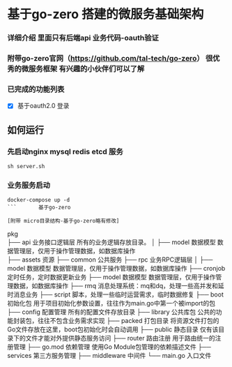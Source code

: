 # 基于go-zero 搭建的微服务基础架构

### 详细介绍 里面只有后端api 业务代码-oauth验证

### 附带go-zero官网（<https://github.com/tal-tech/go-zero>） 很优秀的微服务框架 有兴趣的小伙伴们可以了解

### 已完成的功能列表
- [x] 基于oauth2.0 登录

## 如何运行

### 先启动nginx mysql redis etcd 服务
```shell
sh server.sh
```

### 业务服务启动
```
docker-compose up -d
```       基于go-zero

[附带 micro目录结构-基于go-zero略有修改]

```
pkg                     
   ├── api              业务接口逻辑层 所有的业务逻辑存放目录。
   │   ├── model        数据模型 数据管理层，仅用于操作管理数据，如数据库操作     
   ├── assets           资源
   ├── common           公共服务 
   ├── rpc              业务RPC逻辑层
   │   ├── model        数据模型 数据管理层，仅用于操作管理数据，如数据库操作
       ├── cronjob      定时任务，定时数据更新业务
       ├── model        数据模型 数据管理层，仅用于操作管理数据，如数据库操作
       ├── rmq          消息处理系统：mq和dq，处理一些高并发和延时消息业务
       ├── script       脚本，处理一些临时运营需求，临时数据修复
   ├── boot             初始化包 用于项目初始化参数设置，往往作为main.go中第一个被import的包
   ├── config           配置管理 所有的配置文件存放目录
   ├── library          公共库包 公共的功能封装包，往往不包含业务需求实现
   ├── packed           打包目录 将资源文件打包的Go文件存放在这里，boot包初始化时会自动调用
   ├── public           静态目录 仅有该目录下的文件才能对外提供静态服务访问
   ├── router           路由注册 用于路由统一的注册管理
   ├── go.mod           依赖管理 使用Go Module包管理的依赖描述文件
   ├── services        第三方服务管理
   ├── middleware       中间件 
   └── main.go          入口文件
```